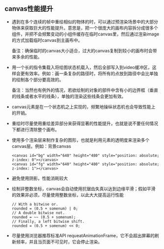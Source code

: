 ## canvas性能提升

* 遇到在多个连续的帧中重绘相似的物体的时，可以通过预渲染场景中的大部分物体来获取巨大的性能提升。意思是，把一个很庞大的画布内容拆分成很多个组件，并把不会频繁变动的小组件缓存在临时canvas里，然后通过渲染image的方式加载临时canvas到主画布中。

  备注：确保临时的canvas大小适合，过大的canvas复制到较小的画布时会带来多余的性能。

* 用一个长的指令集载入将绘图状态机载入，然后全部写入到video缓冲区，这样会更有效率。例如：画一条复杂的路径时，将所有的点放到路径中会比单独的绘制各个部分要高效的。

  备注：当然也有例外的情况，若欲绘制的对象的部件中含有小的边界框（垂直的线条或者水平的线条），单独的渲染这些线条会更加有效。

* canvas元素是在一个状态机之上实现的，频繁地操纵状态机也会导致性能上的开销。

* 重绘时尽量使用重绘差异部分来获得显著的性能提升，也就是说不要任何情况下都进行清除整个画布。

* 使用多个渲染层来制作复杂的图形，也就是利用元素的透明度来渲染多个canvas层。例如：背景canvas

  ```
  <canvas id="bg" width="640" height="480" style="position: absolute; z-index: 0"></canvas>  
  <canvas id="fg" width="640" height="480" style="position: absolute; z-index: 1"></canvas>  
  ```

* 避免使用阴影，性能消耗较大

* 绘制非整数坐标，canvas会自动使用抗锯齿失真以达到边缘平滑；假如平滑的效果非必须，尽量使用整数坐标，以此大大提高运行性能

  ```
  // With a bitwise or.  
  rounded = (0.5 + somenum) | 0;  
  // A double bitwise not.  
  rounded = ~~ (0.5 + somenum);  
  // Finally, a left bitwise shift.  
  rounded = (0.5 + somenum) << 0;  
  ```

* 尽量使用浏览器推荐标准API requeatAnimationFrame，它不会超出屏幕的刷新频率，并且当页面不可见时，它会停止渲染。
